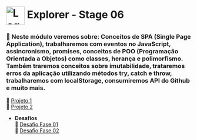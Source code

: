 # <img src="https://imgur.com/X4HdxWx.png"  width="50px" align="center" alt="Logo Explorer em formato de Hexagono Azul com detalhes azul claro"> Explorer - Stage 06

### 📌 Neste módulo veremos sobre: Conceitos de SPA (Single Page Application), trabalharemos com eventos no JavaScript, assincronismo, promises, conceitos de POO (Programação Orientada a Objetos) como classes, herança e polimorfismo. Também traremos conceitos sobre imutabilidade, trataremos erros da aplicação utilizando métodos try, catch e throw, trabalharemos com localStorage, consumiremos API do Github e muito mais.



 🔗 [Projeto 1]()<br>
 🔗 [Projeto 2]()<br>
* **Desafios**<br>
 🔗 [Desafio Fase 01]()<br>
 🔗 [Desafio Fase 02]()<br>
 











